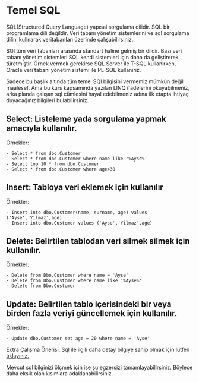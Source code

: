 # Temel SQL

SQL(Structured Query Language) yapısal sorgulama dilidir. SQL bir programlama dili değildir. Veri tabanı yönetim sistemlerini ve sql sorgulama dilini kullnarak veritabanları üzerinde çalışabilirsiniz.

SQl tüm veri tabanları arasında standart haline gelmiş bir dildir. Bazı veri tabanı yönetim sistemleri SQL kendi sistemleri için daha da geliştirerek türetmiştir. Örnek vermek gerekirse SQL Server ile T-SQL kullanırken, Oracle veri tabanı yönetim sistemi ile PL-SQL kullanırız.

Sadece bu başlık altında tüm temel SQl bilgisini vermemiz mümkün değil maalesef. Ama bu kurs kapsamında yazılan LINQ ifadelerini okuyabilmeniz, arka planda çalışan sql cümlesini hayal edebilmeniz adına ilk etapta ihtiyaç duyacağınız bilgileri bulabilirsiniz.

## Select: Listeleme yada sorgulama yapmak amacıyla kullanılır.

Örnekler:

    - Select * from dbo.Customer
    - Select * from dbo.Customer where name like '%Ayse%'
    - Select top 10 * from dbo.Customer
    - Select * from dbo.Customer where age>30

## Insert: Tabloya veri eklemek için kullanılır

Örnekler:

    - Insert into dbo.Customer(name, surname, age) values ('Ayse','Yilmaz',age)
    - Insert into dbo.Customer values ('Ayse','Yilmaz',age)

## Delete: Belirtilen tablodan veri silmek silmek için kullanılır.

Örnekler:

    - Delete from Dbo.Customer where name = 'Ayse'
    - Delete from Dbo.Customer where name like '%Ayse%'
    - Delete from Dbo.Customer


## Update: Belirtilen tablo içerisindeki bir veya birden fazla veriyi güncellemek için kullanılır.
Örnekler:

    - Update dbo.Customer set age = 20 where name = 'Ayse'

Extra Çalışma Önerisi: Sql ile ilgili daha detay bilgiye sahip olmak için lütfen [tıklayınız.](https://www.w3schools.com/sql/default.asp)

Mevcut sql bilginizi ölçmek için ise [şu egzersizi](https://www.w3schools.com/sql/exercise.asp?filename=exercise_select3) tamamlayabilirsiniz. Böylece daha eksik olan kısımlara odaklanabilirsiniz.